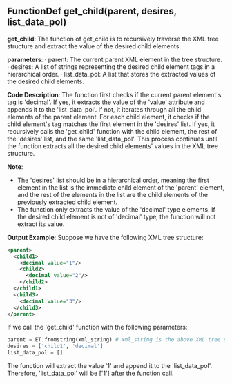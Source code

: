 ## FunctionDef get_child(parent, desires, list_data_pol)
 **get\_child**: The function of get\_child is to recursively traverse the XML tree structure and extract the value of the desired child elements.

**parameters**:
· parent: The current parent XML element in the tree structure.
· desires: A list of strings representing the desired child element tags in a hierarchical order.
· list\_data\_pol: A list that stores the extracted values of the desired child elements.

**Code Description**:
The function first checks if the current parent element's tag is 'decimal'. If yes, it extracts the value of the 'value' attribute and appends it to the 'list\_data\_pol'. If not, it iterates through all the child elements of the parent element. For each child element, it checks if the child element's tag matches the first element in the 'desires' list. If yes, it recursively calls the 'get\_child' function with the child element, the rest of the 'desires' list, and the same 'list\_data\_pol'. This process continues until the function extracts all the desired child elements' values in the XML tree structure.

**Note**:
- The 'desires' list should be in a hierarchical order, meaning the first element in the list is the immediate child element of the 'parent' element, and the rest of the elements in the list are the child elements of the previously extracted child element.
- The function only extracts the value of the 'decimal' type elements. If the desired child element is not of 'decimal' type, the function will not extract its value.

**Output Example**:
Suppose we have the following XML tree structure:
```xml
<parent>
  <child1>
    <decimal value="1"/>
    <child2>
      <decimal value="2"/>
    </child2>
  </child1>
  <child3>
    <decimal value="3"/>
  </child3>
</parent>
```
If we call the 'get\_child' function with the following parameters:
```python
parent = ET.fromstring(xml_string) # xml_string is the above XML tree structure as a string
desires = ['child1', 'decimal']
list_data_pol = []
```
The function will extract the value '1' and append it to the 'list\_data\_pol'. Therefore, 'list\_data\_pol' will be ['1'] after the function call.
